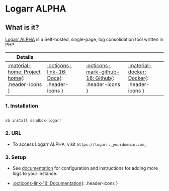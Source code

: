 # Logarr ALPHA

## What is it?

[Logarr ALPHA](https://www.github.com/Monitorr/logarr) is a Self-hosted, single-page, log consolidation tool written in PHP.

| Details     |             |             |             |
|-------------|-------------|-------------|-------------|
| [:material-home: Project home](https://www.github.com/Monitorr/logarr){: .header-icons } | [:octicons-link-16: Docs](https://github.com/Monitorr/logarr/wiki){: .header-icons } | [:octicons-mark-github-16: Github](https://www.github.com/Monitorr/logarr){: .header-icons } | [:material-docker: Docker](https://hub.docker.com/r/monitorr/logarr-alpha){: .header-icons }|

### 1. Installation

``` shell

sb install sandbox-logarr

```

### 2. URL

- To access Logarr ALPHA, visit `https://logarr._yourdomain.com_`

### 3. Setup

- See [documentation](https://github.com/Monitorr/logarr/wiki/04-Logarr-Settings#configuration) for configuration and instructions for adding more logs to your instance.

- [:octicons-link-16: Documentation](https://github.com/Monitorr/logarr/wiki){: .header-icons }
